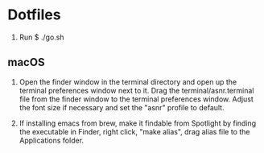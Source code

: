 # Dotfiles

1. Run $ ./go.sh


## macOS

1. Open the finder window in the terminal directory and open up the terminal preferences window next to it. Drag the terminal/asnr.terminal file from the finder window to the terminal preferences window. Adjust the font size if necessary and set the "asnr" profile to default.

2. If installing emacs from brew, make it findable from Spotlight by finding the executable in Finder, right click, "make alias", drag alias file to the Applications folder.
